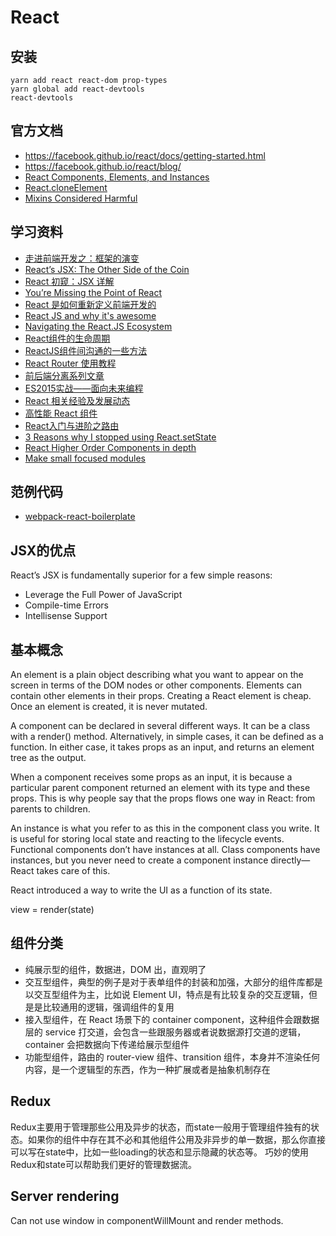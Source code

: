# React

## 安装
```
yarn add react react-dom prop-types
yarn global add react-devtools
react-devtools
```

## 官方文档
- https://facebook.github.io/react/docs/getting-started.html
- https://facebook.github.io/react/blog/
- [React Components, Elements, and Instances](https://facebook.github.io/react/blog/2015/12/18/react-components-elements-and-instances.html)
- [React.cloneElement](https://facebook.github.io/react/blog/2015/03/03/react-v0.13-rc2.html#react.cloneelement)
- [Mixins Considered Harmful](https://facebook.github.io/react/blog/2016/07/13/mixins-considered-harmful.html)

## 学习资料

- [走进前端开发之：框架的演变](http://mp.weixin.qq.com/s?__biz=MzAwMjMxNzQ0MQ==&mid=400374759&idx=1&sn=78830f8b92d7ae4f0f6d40aeee1ecd16#rd)
- [React’s JSX: The Other Side of the Coin](https://medium.com/@housecor/react-s-jsx-the-other-side-of-the-coin-2ace7ab62b98)
- [React 初窥：JSX 详解](https://github.com/wxyyxc1992/Web-Development-And-Engineering-Practices/blob/master/Refer/React-And-FrontEnd-Engineering/React%20%E5%88%9D%E7%AA%A5/JSX.md)
- [You’re Missing the Point of React](https://medium.com/@dan_abramov/youre-missing-the-point-of-react-a20e34a51e1a)
- [React 是如何重新定义前端开发的](https://zhuanlan.zhihu.com/p/27437770)
- [React JS and why it's awesome](https://www.slideshare.net/AndrewHull/react-js-and-why-its-awesome)
- [Navigating the React.JS Ecosystem](https://www.toptal.com/react/navigating-the-react-ecosystem)
- [React组件的生命周期](https://segmentfault.com/a/1190000006807631)
- [ReactJS组件间沟通的一些方法](http://www.alloyteam.com/2016/01/some-methods-of-reactjs-communication-between-components/)
- [React Router 使用教程](http://www.ruanyifeng.com/blog/2016/05/react_router.html)
- [前后端分离系列文章](http://bbear.me/tag/qian-hou-duan-fen-chi/)
- [ES2015实战——面向未来编程](http://yanhaijing.com/javascript/2016/04/27/es2015-practice/)
- [React 相关经验及发展动态](https://zhuanlan.zhihu.com/purerender)
- [高性能 React 组件](http://taobaofed.org/blog/2016/08/12/optimized-react-components/)
- [React入门与进阶之路由](http://blog.codingplayboy.com/2016/10/24/react_router/)
- [3 Reasons why I stopped using React.setState](https://medium.com/@mweststrate/3-reasons-why-i-stopped-using-react-setstate-ab73fc67a42e)
- [React Higher Order Components in depth](https://medium.com/@franleplant/react-higher-order-components-in-depth-cf9032ee6c3e)
- [Make small focused modules](https://github.com/sindresorhus/ama/issues/10#issuecomment-117766328)

## 范例代码

- [webpack-react-boilerplate](https://github.com/J-F-Liu/webpack-react-boilerplate)

## JSX的优点
React’s JSX is fundamentally superior for a few simple reasons:
- Leverage the Full Power of JavaScript
- Compile-time Errors
- Intellisense Support

## 基本概念
An element is a plain object describing what you want to appear on the screen in terms of the DOM nodes or other components.
Elements can contain other elements in their props. Creating a React element is cheap. Once an element is created, it is never mutated.

A component can be declared in several different ways. It can be a class with a render() method.
Alternatively, in simple cases, it can be defined as a function. In either case, it takes props as an input, and returns an element tree as the output.

When a component receives some props as an input, it is because a particular parent component returned an element with its type and these props.
This is why people say that the props flows one way in React: from parents to children.

An instance is what you refer to as this in the component class you write. It is useful for storing local state and reacting to the lifecycle events.
Functional components don’t have instances at all. Class components have instances, but you never need to create a component instance directly—React takes care of this.

React introduced a way to write the UI as a function of its state.

view = render(state)

## 组件分类

- 纯展示型的组件，数据进，DOM 出，直观明了
- 交互型组件，典型的例子是对于表单组件的封装和加强，大部分的组件库都是以交互型组件为主，比如说 Element UI，特点是有比较复杂的交互逻辑，但是是比较通用的逻辑，强调组件的复用
- 接入型组件，在 React 场景下的 container component，这种组件会跟数据层的 service 打交道，会包含一些跟服务器或者说数据源打交道的逻辑，container 会把数据向下传递给展示型组件
- 功能型组件，路由的 router-view 组件、transition 组件，本身并不渲染任何内容，是一个逻辑型的东西，作为一种扩展或者是抽象机制存在

## Redux
Redux主要用于管理那些公用及异步的状态，而state一般用于管理组件独有的状态。如果你的组件中存在其不必和其他组件公用及非异步的单一数据，那么你直接可以写在state中，比如一些loading的状态和显示隐藏的状态等。
巧妙的使用Redux和state可以帮助我们更好的管理数据流。

## Server rendering
Can not use window in componentWillMount and render methods.

